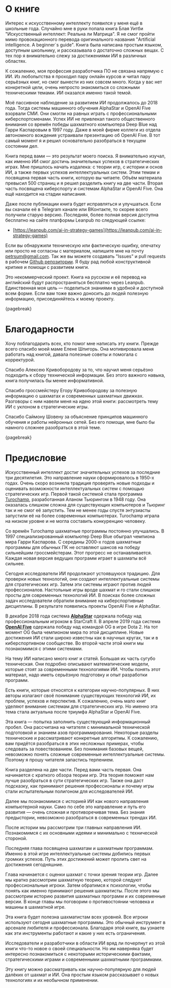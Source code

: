 # О книге

Интерес к искусственному интеллекту появился у меня ещё в школьные года. Случайно мне в руки попала книга Блая Уитби "Искусственный интеллект: Реальна ли Матрица". Я не смог пройти мимо провокационного перевода оригинального названия "Artificial intelligence. A beginner`s guide". Книга была написана простым языком, доступным школьнику, и рассказывала о достаточно сложных вещах. С тех пор я внимательно слежу за достижениями ИИ в различных областях.

К сожалению, моя профессия разработчика ПО не связана напрямую с ИИ. Из любопытства я проходил пару онлайн курсов и читал пару серьёзных книг, но смог вынести из них совсем много. Когда у вас нет конкретной цели, очень непросто знакомиться со сложными техническими темами. ИИ оказался именно такой темой.

Моё пассивное наблюдение за развитием ИИ продолжалось до 2018 года. Тогда системы машинного обучения AlphaStar и OpenAI Five взорвали СМИ. Они смогли на равных играть с профессиональными киберспортсменами. Успех ИИ не привлекал такого общественного внимания со времён победы шахматного компьютера Deep Blue над Гарри Каспаровым в 1997 году. Даже в моей фирме коллеги из отдела автономного вождения устраивали презентацию об OpenAI Five. В тот самый момент я и решил основательно разобраться в текущем состоянии дел.

Книга перед вами — это результат моего поиска. Я внимательно изучал, как именно ИИ смог достичь значительных успехов в стратегических играх. Мне пришлось начать издалека: с теории игр, с истории и основ ИИ, а также первых успехов интеллектуальных систем. Этим темам и посвящена первая часть книги, которую вы читаете. Объём материала превысил 500 страниц и я решил разделить книгу на две части. Вторая часть посвящена киберспорту и системам AlphaStar и OpenAI Five. Она ещё находится на стадии написания.

Даже после публикации книга будет исправляться и улучшаться. Если вы скачали её в Telegram канале или ВКонтакте, то скорее всего получили старую версию. Последняя, более полная версия доступна бесплатно на сайте платформы Leanpub по следующей ссылке:

* [https://leanpub.com/ai-in-strategy-games](https://leanpub.com/ai-in-strategy-games)

Если вы обнаружили техническую или фактическую ошибку, опечатку или просто не согласны с материалом, напишите мне на почту [petrsum@gmail.com](mailto:petrsum@gmail.com). Так же вы можете создавать "Issues" и pull requests в рабочем [Github репозитории](https://github.com/ellysh/ai-in-strategy-games). Я буду рад любой конструктивной критике и помощи с развитием книги.

Это некоммерческий проект. Книга на русском и её перевод на английский будут распространяться бесплатно через Leanpub. Единственная моя цель — поделиться знаниями в удобной и доступной всем форме. Если вам тоже важно доносить до людей полезную информацию, присоединяйтесь к моему проекту.

{pagebreak}

# Благодарности

Хочу поблагодарить всех, кто помог мне написать эту книги. Прежде всего спасибо моей маме Елене Шпигорь. Она мотивировала меня работать над книгой, давала полезные советы и помогала с корректурой.

Спасибо Алексею Кривобородову за то, что научил меня серьёзно подходить к сбору технической информации. Без этого важного навыка, книга получилась бы менее информативной.

Спасибо гроссмейстеру Егору Кривобородову за полезную информацию о шахматах и современных шахматных движках. Разговоры с ним навели меня на идею этой книги: рассмотреть тему ИИ с уклоном в стратегические игры.

Спасибо Саймону Шовену за объяснение принципов машинного обучения и работы нейронных сетей. Без его помощи, мне было бы намного сложнее разобраться в этой теме.

{pagebreak}

# Предисловие

Искусственный интеллект достиг значительных успехов за последние три десятилетия. Это направление науки сформировалось в 1950-х годах. Очень скоро возникла традиция проверять новые подходы и оценивать возможности интеллектуальных систем с помощью стратегических игр. Первой такой системой стала программа [Turochamp](https://en.wikipedia.org/wiki/Turochamp), разработанная Аланом Тьюрингом в 1948 году. Она оказалась слишком сложна для существующих компьютеров и Тьюринг так и не смог её запустить. Тем не менее годы спустя энтузиасты запустили её на более современных компьютерах. Turochamp играла на низком уровне и не могла составить конкуренцию человеку.

Со времён Turochamp шахматные программы постоянно улучшались. В 1997 специализированный компьютер Deep Blue обыграл чемпиона мира Гарри Каспарова. С середины 2000-х годов шахматные программы для обычных ПК не оставляют шансов на победу сильнейшим гроссмейстерам. Этот прогресс не останавливается. Каждая новая версия ведущих программ играет в шахматы всё сильнее.

Сегодня исследователи ИИ продолжают устоявшуюся традицию. Для проверки новых технологий, они создают интеллектуальные системы для стратегических игр. Затем эти системы играют против людей профессионалов. Настольные игры вроде шахмат и го стали слишком просты для современных технологий ИИ. В поисках более сложных задач исследователи обратили внимание на киберспортивные дисциплины. В результате появились проекты OpenAI Five и AlphaStar.

В декабре 2018 года система [**AlphaStar**](https://en.wikipedia.org/wiki/AlphaStar_(software)) одержала победу над профессиональным игроком в StarCraft II. В апреле 2019 года система [**OpenAI Five**](https://en.wikipedia.org/wiki/OpenAI_Five) одержала победу над командой OG в игре Dota 2. На тот момент OG была чемпионом мира по этой дисциплине. Новые достижения ИИ стали широко известны как в научных кругах, так и в киберспортивном сообществе. Во второй части этой книги мы познакомимся с этими системами.

На тему ИИ написано много книг и статей. Большая их часть сугубо техническая. Они подробно описывают математические модели, которые стоят за современными технологиями ИИ. Чтобы понять этот материал, надо иметь серьёзную подготовку и опыт разработки программ.

Есть книги, которые относятся к категории научно-популярных. В них авторы излагают своё понимание существующих технологий ИИ, их проблем, успехов и перспектив. К сожалению, очень мало книг уделяют внимание системам для стратегических игр. Но именно эта тема стала актуальна после триумфа AlphaStar и OpenAI Five.

Эта книга — попытка заполнить существующий информационный пробел. Она рассчитана на читателя с минимальной технической подготовкой и знанием азов программирования. Некоторые разделы технические и рассматривают конкретные алгоритмы. К сожалению, вам придётся разобраться в этих несложных примерах, чтобы следовать за повествованием. Без понимания базовых вещей, невозможно понять сложные современные интеллектуальные системы. Поэтому я прошу читателя запастись терпением.

Книга разделена на две части. Перед вами часть первая. Она начинается с краткого обзора теории игр. Эта теория поможет нам лучше разобраться в сути стратегических игр. Также она даст подсказку, как принимают решения профессионалы и почему игры стали испытательным полигоном для исследователей ИИ.

Далее мы познакомимся с историей ИИ как нового направления компьютерной науки. Само по себе это направление и путь его развития — очень сложная и противоречивая тема. Без знания предыстории, невозможно разобраться в современных трендах ИИ.

После истории мы рассмотрим три главных направления ИИ. Познакомимся с их основными идеями и минимально с технической стороной.

Последняя глава посвящена шахматам и шахматным программам. Именно в этой игре интеллектуальные системы добились первых громких успехов. Путь этих достижений может пролить свет на достижения сегодняшние.

Глава начинается с оценки шахмат с точки зрения теории игр. Далее мы кратко рассмотрим шахматную теорию, которой следуют профессиональные игроки. Затем обратимся к психологии, чтобы понять как именно принимают решения шахматисты. После этого мы рассмотрим историю развития шахматных программ и их современные версии. В конце главы мы поговорим о противостоянии человека и машины в шахматной игре.

Эта книга будет полезна шахматистам всех уровней. Все игроки используют сегодня шахматные программы. Это обычный инструмент в арсенале любителя и профессионала. Благодаря этой книге, вы узнаете как эти инструменты работают и какие у них есть ограничения.

Исследователи и разработчики в области ИИ вряд ли почерпнут из этой книги что-то новое о своей специальности. Но им наверняка будет интересно познакомиться с некоторыми историческими фактами, стратегическими играми и современными шахматными программами.

Эту книгу можно рассматривать как научно-популярную для людей далёких от шахмат и ИИ. Она простым языком рассказывает о новых технологиях и их необычном применении.
